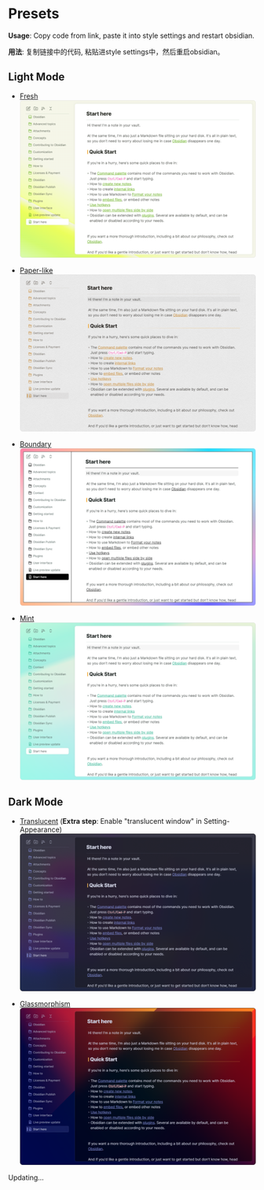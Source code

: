 # Presets

**Usage**: Copy code from link, paste it into style settings and restart obsidian.

**用法**: 复制链接中的代码, 粘贴进style settings中，然后重启obsidian。

## Light Mode

+ [Fresh](https://github.com/Akifyss/obsidian-border/blob/main/presets/Fresh.json)
![screenshot](img/Fresh.png)

+ [Paper-like](https://github.com/Akifyss/obsidian-border/blob/main/presets/Paper-like.json)
![screenshot](img/paper.png)

+ [Boundary](https://github.com/Akifyss/obsidian-border/blob/main/presets/Paper-like.json)
![screenshot](img/Boundary.png)

+ [Mint](https://github.com/Akifyss/obsidian-border/blob/main/presets/Glassmorphism.json)
![screenshot](img/Mint.png)

## Dark Mode

+ [Translucent](https://github.com/Akifyss/obsidian-border/blob/main/presets/Translucent.json)
(**Extra step**: Enable "translucent window" in Setting-Appearance)
![screenshot](img/Translucent.png)

+ [Glassmorphism](https://github.com/Akifyss/obsidian-border/blob/main/presets/Glassmorphism.json)
![screenshot](img/Glass.png)

Updating...
